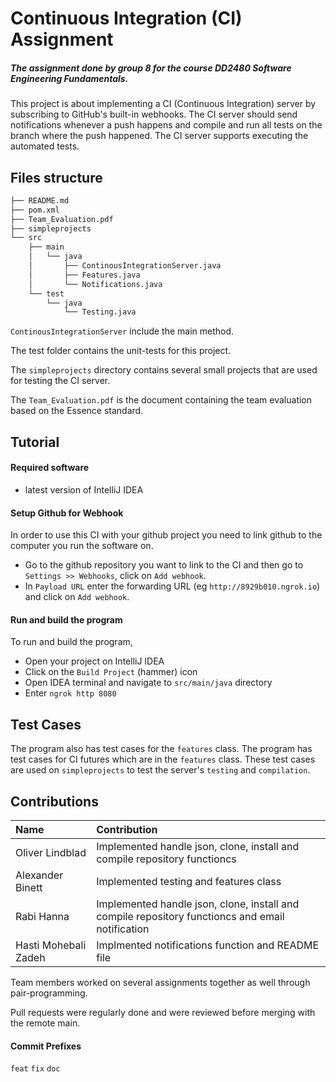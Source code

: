 # Continuous Integration (CI) Assignment
##### The assignment done by group 8 for the course DD2480 Software Engineering Fundamentals.
This project is about implementing a CI (Continuous Integration) server by subscribing to GitHub's built-in webhooks. The CI server should send notifications whenever a push happens and compile and run all tests on the branch where the push happened. The CI server supports executing the automated tests.

## Files structure
```bash
├── README.md
├── pom.xml
├── Team_Evaluation.pdf
├── simpleprojects
└── src
    ├── main
    │   └── java
    │       ├── ContinousIntegrationServer.java
    │       ├── Features.java
    │       └── Notifications.java
    └── test
        └── java
            └── Testing.java
```
`ContinousIntegrationServer` include the main method.

The test folder contains the unit-tests for this project.

The `simpleprojects` directory contains several small projects that are used for testing the CI server.

The `Team_Evaluation.pdf` is the document containing the team evaluation based on the Essence standard.

## Tutorial

#### Required software
* latest version of IntelliJ IDEA

#### Setup Github for Webhook
In order to use this CI with your github project you need to link github to the computer you run the software on.
* Go to the github repository you want to link to the CI and then go to `Settings >> Webhooks`, click on `Add webhook`.
* In `Payload URL` enter the forwarding URL (eg `http://8929b010.ngrok.io`) and click on `Add webhook`. 

#### Run and build the program
To run and build the program, 
* Open your project on IntelliJ IDEA
* Click on the `Build Project` (hammer) icon
* Open IDEA terminal and navigate to `src/main/java` directory
* Enter `ngrok http 8080`

## Test Cases
The program also has test cases for the `features` class.
The program has test cases for CI futures which are in the `features` class.
These test cases are used on `simpleprojects` to test the server's `testing` and `compilation`.

## Contributions
|  Name | Contribution |
|:-------|:--------|
|Oliver Lindblad| Implemented handle json, clone, install and compile repository functioncs|
|Alexander Binett |Implemented testing and features class|
|Rabi Hanna	| Implemented handle json, clone, install and compile repository functioncs and email notification|
|Hasti Mohebali Zadeh|Implmented notifications function and README file|

Team members worked on several assignments together as well through pair-programming.

Pull requests were regularly done and were reviewed before merging with the remote main.

#### Commit Prefixes
`feat`
`fix`
`doc`
